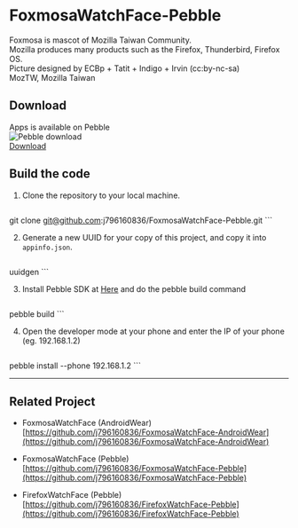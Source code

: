 # FoxmosaWatchFace-Pebble

Foxmosa is mascot of Mozilla Taiwan Community.  
Mozilla produces many products such as the Firefox, Thunderbird, Firefox OS.  
Picture designed by ECBp + Tatit + Indigo + Irvin (cc:by-nc-sa)  
MozTW, Mozilla Taiwan  

## Download
Apps is available on Pebble  
![Pebble download](http://pblweb.com/badge/55bed9ed39209aec5f000083/colour/size)  
[Download](https://apps.getpebble.com/en_US/application/55bed9ed39209aec5f000083)

## Build the code  

1. Clone the repository to your local machine.  

	```
git clone git@github.com:j796160836/FoxmosaWatchFace-Pebble.git
	```
	
2. Generate a new UUID for your copy of this project, and copy it into `appinfo.json`.

	```
uuidgen
	```
	
3. Install Pebble SDK at [Here](http://developer.pebble.com/sdk/) and do the pebble build command  

	```
pebble build
	```

4. Open the developer mode at your phone and enter the IP of your phone (eg. 192.168.1.2)

	```
pebble install --phone 192.168.1.2
	```

	
----
	
## Related Project

- FoxmosaWatchFace (AndroidWear)  
[https://github.com/j796160836/FoxmosaWatchFace-AndroidWear](https://github.com/j796160836/FoxmosaWatchFace-AndroidWear)

- FoxmosaWatchFace (Pebble)  
[https://github.com/j796160836/FoxmosaWatchFace-Pebble](https://github.com/j796160836/FoxmosaWatchFace-Pebble)

- FirefoxWatchFace (Pebble)  
[https://github.com/j796160836/FirefoxWatchFace-Pebble](https://github.com/j796160836/FirefoxWatchFace-Pebble) 
